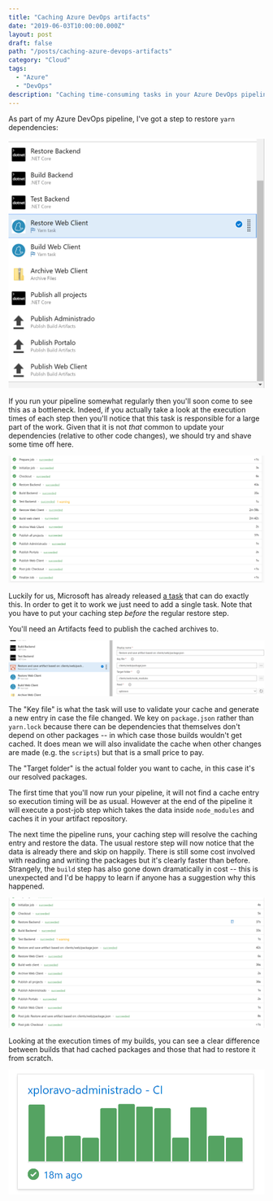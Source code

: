 ```yaml
---
title: "Caching Azure DevOps artifacts"
date: "2019-06-03T10:00:00.000Z"
layout: post
draft: false
path: "/posts/caching-azure-devops-artifacts"
category: "Cloud"
tags:
  - "Azure"
  - "DevOps"
description: "Caching time-consuming tasks in your Azure DevOps pipeline"
---
```


As part of my Azure DevOps pipeline, I've got a step to restore `yarn` dependencies:

![Pipeline before the change](./pre.PNG)

If you run your pipeline somewhat regularly then you'll soon come to see this as a bottleneck. Indeed, if you actually take a look at the execution times of each step then you'll notice that this task is responsible for a large part of the work. Given that it is not _that_ common to update your dependencies (relative to other code changes), we should try and shave some time off here.

![Task timings](./pre-timing.PNG)

Luckily for us, Microsoft has already released [a task](https://github.com/microsoft/azure-pipelines-artifact-caching-tasks) that can do exactly this. In order to get it to work we just need to add a single task. Note that you have to put your caching step _before_ the regular restore step.

You'll need an Artifacts feed to publish the cached archives to. 

![Pipeline with the cache](./post.PNG)

The "Key file" is what the task will use to validate your cache and generate a new entry in case the file changed. We key on `package.json` rather than `yarn.lock` because there can be dependencies that themselves don't depend on other packages -- in which case those builds wouldn't get cached. It does mean we will also invalidate the cache when other changes are made (e.g. the `scripts`) but that is a small price to pay.

The "Target folder" is the actual folder you want to cache, in this case it's our resolved packages.

The first time that you'll now run your pipeline, it will not find a cache entry so execution timing will be as usual. However at the end of the pipeline it will execute a post-job step which takes the data inside `node_modules` and caches it in your artifact repository.  

The next time the pipeline runs, your caching step will resolve the caching entry and restore the data. The usual restore step will now notice that the data is already there and skip on happily. There is still some cost involved with reading and writing the packages but it's clearly faster than before. Strangely, the `build` step has also gone down dramatically in cost -- this is unexpected and I'd be happy to learn if anyone has a suggestion why this happened.

![Task timings](./post-timing.PNG)

Looking at the execution times of my builds, you can see a clear difference between builds that had cached packages and those that had to restore it from scratch.

![Build times](./updownupdownupdown.PNG)